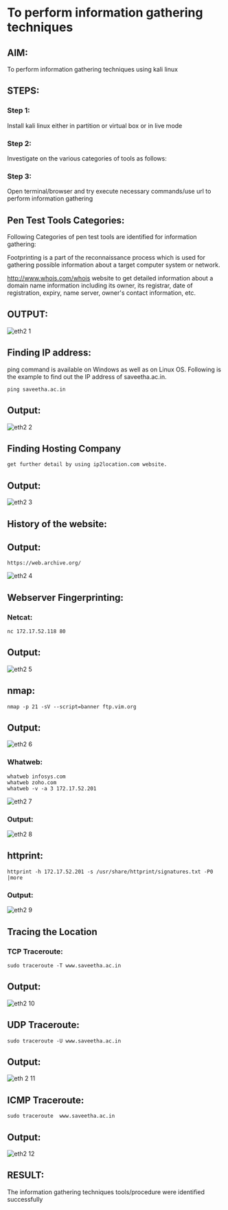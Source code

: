 # To perform information gathering techniques

## AIM:

To perform information gathering techniques using kali linux 

## STEPS:

### Step 1:

Install kali linux either in partition or virtual box or in live mode

### Step 2:

Investigate on the various categories of tools as follows:

### Step 3:
Open terminal/browser and try execute necessary commands/use url to perform information gathering
## Pen Test Tools Categories:
Following Categories of pen test tools are identified for information gathering:

Footprinting is a part of the reconnaissance process which is used for gathering possible information about a target computer system or network.

http://www.whois.com/whois website to get detailed information about a domain name information including its owner, its registrar, date of registration, expiry, name server, owner's contact information, etc.
## OUTPUT:
![eth2 1](https://github.com/Rajeshanbu/InformationGathering/assets/118924713/03c9de39-715f-4544-914f-a8dc81b7af08)

## Finding IP address:
ping command is available on Windows as well as on Linux OS. Following is the example to find out the IP address of saveetha.ac.in.

```
ping saveetha.ac.in
```
## Output:
![eth2 2](https://github.com/Rajeshanbu/InformationGathering/assets/118924713/bf690154-8daf-4f61-b28b-c14d218fde32)


## Finding Hosting Company
```
get further detail by using ip2location.com website.
```

## Output:
![eth2 3](https://github.com/Rajeshanbu/InformationGathering/assets/118924713/a609f01c-7774-467d-9fb1-7b27fd131df3)


## History of the website:
## Output:
```
https://web.archive.org/
```
![eth2 4](https://github.com/Rajeshanbu/InformationGathering/assets/118924713/9944d113-4c67-47ee-a07c-2d23d30c16b6)

## Webserver Fingerprinting:
### Netcat:
```
nc 172.17.52.118 80
```
## Output:

![eth2 5](https://github.com/Rajeshanbu/InformationGathering/assets/118924713/ddb8f37a-c510-41d3-8e56-d06e1dfbdf03)

## nmap:
```
nmap -p 21 -sV --script=banner ftp.vim.org
```
## Output:
![eth2 6](https://github.com/Rajeshanbu/InformationGathering/assets/118924713/ae6c16e5-c427-42fc-aad4-d7a6b7139843)


### Whatweb:
```
whatweb infosys.com
whatweb zoho.com
whatweb -v -a 3 172.17.52.201
```
![eth2 7](https://github.com/Rajeshanbu/InformationGathering/assets/118924713/c966fc93-52b2-4567-84d8-db493e80bd8e)

### Output:
![eth2 8](https://github.com/Rajeshanbu/InformationGathering/assets/118924713/bd11482a-c1f8-4e84-8aff-dbd63e2a048a)




## httprint:
```
httprint -h 172.17.52.201 -s /usr/share/httprint/signatures.txt -P0 |more
```
### Output:

![eth2 9](https://github.com/Rajeshanbu/InformationGathering/assets/118924713/b7e7f96c-b475-4868-8c6b-46303b8871b1)

## Tracing the Location
### TCP Traceroute:
```
sudo traceroute -T www.saveetha.ac.in
```
## Output:
![eth2 10](https://github.com/Rajeshanbu/InformationGathering/assets/118924713/449f9bc4-1e0e-440d-8383-f4581e79874e)


## UDP Traceroute:
```
sudo traceroute -U www.saveetha.ac.in
```
## Output:
![eth 2 11](https://github.com/Rajeshanbu/InformationGathering/assets/118924713/9af636da-8d1c-41e3-be72-598e57a10e57)


## ICMP Traceroute:
```
sudo traceroute  www.saveetha.ac.in
```
## Output:
![eth2 12](https://github.com/Rajeshanbu/InformationGathering/assets/118924713/98f95c5e-46c9-4e03-a395-1d7901d03f74)

## RESULT:
The information gathering techniques tools/procedure were identified successfully

